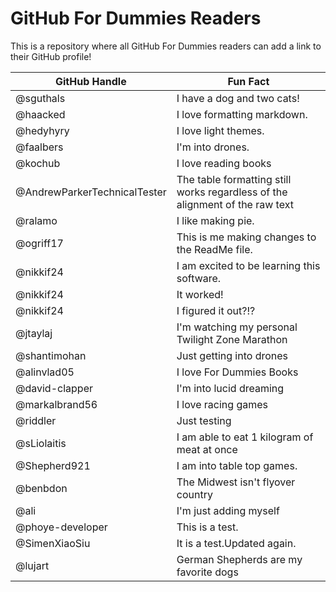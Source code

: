 # GitHub For Dummies Readers
This is a repository where all GitHub For Dummies readers can add a link to their GitHub profile!

GitHub Handle                | Fun Fact
-------------                | ---------------------------
@sguthals                    | I have a dog and two cats!
@haacked                     | I love formatting markdown.
@hedyhyry                    | I love light themes.
@faalbers                    | I'm into drones.
@kochub                      | I love reading books
@AndrewParkerTechnicalTester | The table formatting still works regardless of the alignment of the raw text
@ralamo                      | I like making pie.
@ogriff17                    | This is me making changes to the ReadMe file.
@nikkif24                    | I am excited to be learning this software.
@nikkif24                    | It worked!
@nikkif24                    | I figured it out?!?
@jtaylaj                     | I'm watching my personal Twilight Zone Marathon
@shantimohan                 | Just getting into drones
@alinvlad05                  | I love For Dummies Books
@david-clapper               | I'm into lucid dreaming
@markalbrand56               | I love racing games
@riddler                     | Just testing
@sLiolaitis                  | I am able to eat 1 kilogram of meat at once
@Shepherd921                 | I am into table top games.
@benbdon                     | The Midwest isn't flyover country
@ali                         | I'm just adding myself
@phoye-developer             | This is a test.
@SimenXiaoSiu                | It is a test.Updated again.
@lujart                      | German Shepherds are my favorite dogs 
